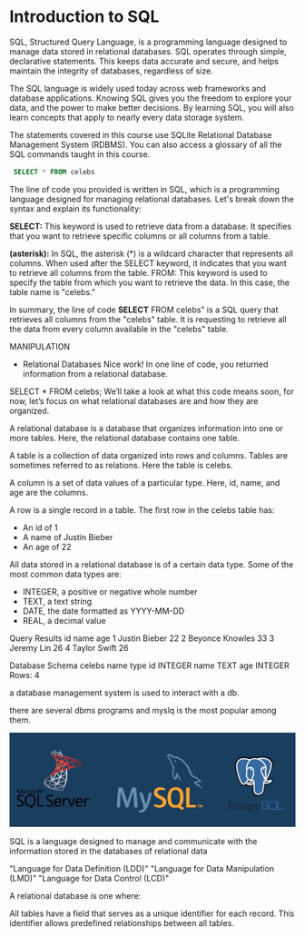 # Introduction to SQL

SQL, Structured Query Language, is a programming language designed to manage data stored in relational databases. SQL operates through simple, declarative statements. This keeps data accurate and secure, and helps maintain the integrity of databases, regardless of size.

The SQL language is widely used today across web frameworks and database applications. Knowing SQL gives you the freedom to explore your data, and the power to make better decisions. By learning SQL, you will also learn concepts that apply to nearly every data storage system.

The statements covered in this course use SQLite Relational Database Management System (RDBMS). You can also access a glossary of all the SQL commands taught in this course.

```sql
 SELECT * FROM celebs
```

The line of code you provided is written in SQL, which is a programming language designed for managing relational databases. Let's break down the syntax and explain its functionality:

**SELECT:** This keyword is used to retrieve data from a database. It specifies that you want to retrieve specific columns or all columns from a table.

**(asterisk):** In SQL, the asterisk (\*) is a wildcard character that represents all columns. When used after the SELECT keyword, it indicates that you want to retrieve all columns from the table.
FROM: This keyword is used to specify the table from which you want to retrieve the data. In this case, the table name is "celebs."

In summary, the line of code **SELECT** FROM celebs" is a SQL query that retrieves all columns from the "celebs" table. It is requesting to retrieve all the data from every column available in the "celebs" table.

MANIPULATION

- Relational Databases
  Nice work! In one line of code, you returned information from a relational database.

SELECT \* FROM celebs;
We’ll take a look at what this code means soon, for now, let’s focus on what relational databases are and how they are organized.

A relational database is a database that organizes information into one or more tables. Here, the relational database contains one table.

A table is a collection of data organized into rows and columns. Tables are sometimes referred to as relations. Here the table is celebs.

A column is a set of data values of a particular type. Here, id, name, and age are the columns.

A row is a single record in a table. The first row in the celebs table has:

- An id of 1
- A name of Justin Bieber
- An age of 22

All data stored in a relational database is of a certain data type. Some of the most common data types are:

- INTEGER, a positive or negative whole number
- TEXT, a text string
- DATE, the date formatted as YYYY-MM-DD
- REAL, a decimal value

Query Results
id name age
1 Justin Bieber 22
2 Beyonce Knowles 33
3 Jeremy Lin 26
4 Taylor Swift 26

Database Schema
celebs
name type
id INTEGER
name TEXT
age INTEGER
Rows: 4

a database management system is used to interact with a db.

there are several dbms programs and myslq is the most popular among them.

![My Image](./images/dbms.png)

SQL is a language designed to manage and communicate with the information stored in the databases of relational data

"Language for Data Definition (LDD)"
"Language for Data Manipulation (LMD)"
"Language for Data Control (LCD)"

A relational database is one where:

All tables have a field that serves as a unique identifier for each record.
This identifier allows predefined relationships between all tables.
